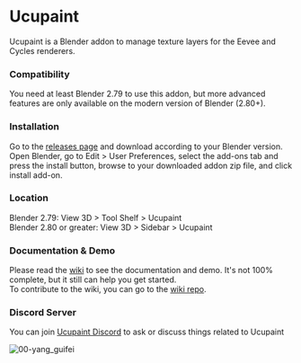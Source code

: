 # Ucupaint
Ucupaint is a Blender addon to manage texture layers for the Eevee and Cycles renderers. 


### Compatibility
You need at least Blender 2.79 to use this addon, but more advanced features are only available on the modern version of Blender (2.80+).

### Installation
Go to the [releases page](https://github.com/ucupumar/ucupaint/releases) and download according to your Blender version.
Open Blender, go to Edit > User Preferences, select the add-ons tab and press the install button, browse to your downloaded addon zip file, and click install add-on.

### Location
Blender 2.79: View 3D > Tool Shelf > Ucupaint  
Blender 2.80 or greater: View 3D > Sidebar > Ucupaint

### Documentation & Demo
Please read the [wiki](https://ucupumar.github.io/ucupaint-wiki/) to see the documentation and demo. It's not 100% complete, but it still can help you get started.  
To contribute to the wiki, you can go to the [wiki repo](https://github.com/ucupumar/ucupaint-wiki).

### Discord Server
You can join [Ucupaint Discord](https://discord.gg/BdNfGGzQHh) to ask or discuss things related to Ucupaint  


![00-yang_guifei](https://user-images.githubusercontent.com/5253453/169109136-7349e7cd-0416-47f1-afda-ba3633d7bd20.jpg)


